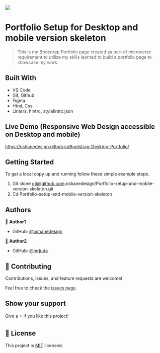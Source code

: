 ![](https://img.shields.io/badge/Microverse-blueviolet)

# Portfolio Setup for Desktop and mobile version skeleton

> This is my Bootstrap Portfolio page created as part of microverse requirement to utilize my skills learned to build a portfolio page to showcase my work. 


## Built With

- VS Code 
- Git, Github 
- Figma
- Html, Css
- Linters, hintrc, stylelintrc.json

## Live Demo (Responsive Web Design accessible on Desktop and mobile)

https://oshanedesign.github.io/Bootstrap-Desktop-Portfolio/


## Getting Started


To get a local copy up and running follow these simple example steps.

1. Git clone git@github.com:oshanedesign/Portfolio-setup-and-mobile-version-skeleton.git 
2. Cd Portfolio-setup-and-mobile-version-skeleton


## Authors

👤 **Author1**

- GitHub: [@oshanedesign](https://github.com/oshanedesign)

👤 **Author2**

- GitHub: [@mrjuda](https://github.com/mrjuda)


## 🤝 Contributing

Contributions, issues, and feature requests are welcome!

Feel free to check the [issues page](../../issues/).

## Show your support

Give a ⭐️ if you like this project!


## 📝 License

This project is [MIT](./MIT.md) licensed.
